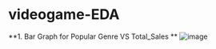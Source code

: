 # videogame-EDA
**1. Bar Graph for Popular Genre VS Total_Sales **
![image](https://github.com/user-attachments/assets/ab78b808-6e23-4584-aa02-2ce975491185)
